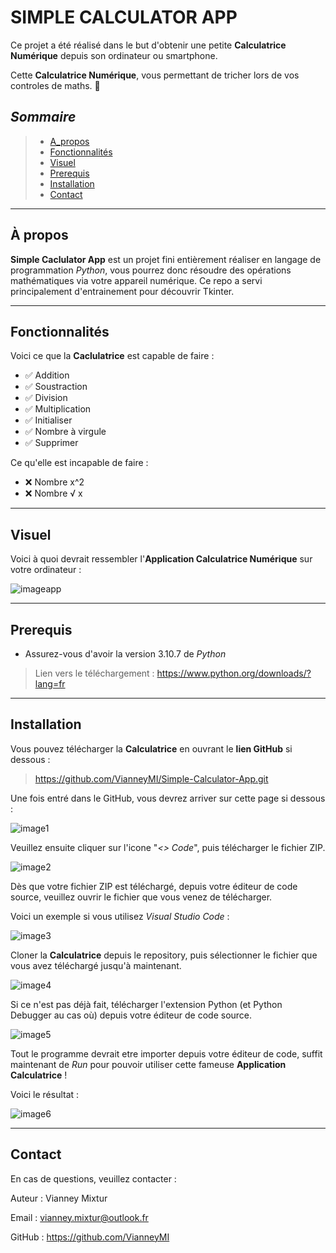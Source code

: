 # **SIMPLE CALCULATOR APP**

Ce projet a été réalisé dans le but d'obtenir une petite __Calculatrice Numérique__ depuis
son ordinateur ou smartphone.

Cette **Calculatrice Numérique**, vous permettant de tricher lors de vos controles de maths. 🤫


## *Sommaire*

>- [A_propos](#A-propos)
>- [Fonctionnalités](#Fonctionnalités)
>- [Visuel](#Visuel)
>- [Prerequis](#prerequis)
>- [Installation](#Installation)
>- [Contact](#Contact)

---

## À propos

__Simple Caclulator App__ est un projet fini entièrement réaliser en langage de
programmation _Python_, vous pourrez donc résoudre des opérations mathématiques
via votre appareil numérique. Ce repo a servi principalement d'entrainement
pour découvrir Tkinter. 


---


## Fonctionnalités

Voici ce que la __Caclulatrice__ est capable de faire :
- ✅ Addition
- ✅ Soustraction
- ✅ Division
- ✅ Multiplication
- ✅ Initialiser
- ✅ Nombre à virgule
- ✅ Supprimer

Ce qu'elle est incapable de faire :
- ❌ Nombre x^2 
- ❌ Nombre √ x 

---

## Visuel

Voici à quoi devrait ressembler l'__Application Calculatrice Numérique__ sur votre ordinateur :

![imageapp]("C:\Users\hakim\Desktop\screenREADME\screenapp.png")

---

## Prerequis

- Assurez-vous d'avoir la version 3.10.7 de _Python_

>Lien vers le téléchargement : https://www.python.org/downloads/?lang=fr

---

## Installation

Vous pouvez télécharger la __Calculatrice__ en ouvrant le __lien GitHub__ si dessous :
> https://github.com/VianneyMI/Simple-Calculator-App.git

Une fois entré dans le GitHub, vous devrez arriver sur cette page si dessous :

![image1]("C:\Users\hakim\Desktop\screenREADME\screentruc1.png")

Veuillez ensuite cliquer sur l'icone "*<> Code*", puis télécharger le fichier ZIP.

![image2]("C:\Users\hakim\Desktop\screenREADME\screentruc2.png")

Dès que votre  fichier ZIP est téléchargé, depuis votre éditeur de code source, veuillez
ouvrir le fichier que vous venez de télécharger.

Voici un exemple si vous utilisez _Visual Studio Code_ :

![image3]("C:\Users\hakim\Desktop\screenREADME\screentruc3.png")

Cloner la __Calculatrice__ depuis le repository, puis sélectionner le fichier que vous
avez téléchargé jusqu'à maintenant.

![image4]("C:\Users\hakim\Desktop\screenREADME\screentruc4.png")

Si ce n'est pas déjà fait, télécharger l'extension Python (et Python Debugger au cas où)
depuis votre éditeur de code source.

![image5]("C:\Users\hakim\Desktop\screenREADME\screentruc5.png")

Tout le programme devrait etre importer depuis votre éditeur de code, suffit maintenant
de _Run_ pour pouvoir utiliser cette fameuse __Application Calculatrice__ !

Voici le résultat :

![image6]("C:\Users\hakim\Desktop\screenREADME\screentruc6.png")

---


## Contact

En cas de questions, veuillez contacter :

Auteur : Vianney Mixtur

Email : vianney.mixtur@outlook.fr

GitHub : https://github.com/VianneyMI